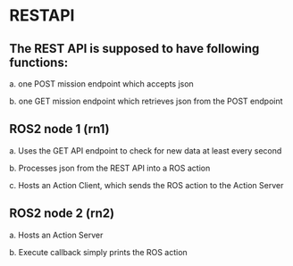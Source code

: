 # RESTAPI

## The REST API is supposed to have following functions:

a. one POST mission endpoint which accepts json

b. one GET mission endpoint which retrieves json from the POST endpoint

## ROS2 node 1 (rn1)

a. Uses the GET API endpoint to check for new data at least every second

b. Processes json from the REST API into a ROS action

c. Hosts an Action Client, which sends the ROS action to the Action Server

## ROS2 node 2 (rn2)

a. Hosts an Action Server

b. Execute callback simply prints the ROS action 
